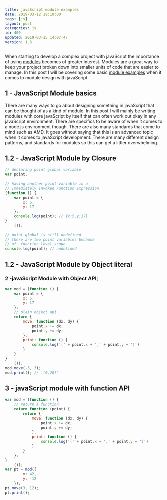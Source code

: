 ```yaml
---
title: javaScript module examples
date: 2019-03-12 19:10:00
tags: [js]
layout: post
categories: js
id: 400
updated: 2019-03-15 14:07:47
version: 1.6
---
```


When starting to develop a complex project with javaScript the importance of using [modules](https://en.wikipedia.org/wiki/Modular_programming) becomes of greater interest. Modules are a great way to keep your project broken down into smaller units of code that are easier to manage. In this post I will be covering some basic [module examples](http://exploringjs.com/es6/ch_modules.html) when it comes to module design with javaScript.

<!-- more -->

## 1 - JavaScript Module basics

There are many ways to go about designing something in javaScript that can be thought of as a kind of module. In this post I will mainly be writing modules with core javaScript by itself that can often work out okay in any javaScript environment. There are specifics to be aware of when it comes to a node.js environment though. There are also many standards that come to mind such as AMD. It goes without saying that this is an advanced topic when it comes to javaScript development. There are many different design patterns, and standards for modules so this can get a littler overwhelming.

## 1.2 - JavaScript Module by Closure

```js
// declaring point global variable
var point;
 
// having another point variable in a 
// Immediately Invoked Function Expression
(function () {
    var point = {
        x: 5,
        y: 17
    };
    console.log(point); // {x:5,y:17}
}
    ());
 
// point global is still undefined
// there are two point variables because
// of  function level scope
console.log(point); // undefined
```

## 1.2 - JavaScript Module by Object literal

### 2 -javaScript Module with Object API;

```js
var mod = (function () {
    var point = {
        x: 5,
        y: 17
    };
    // plain object api
    return {
        move: function (dx, dy) {
            point.x += dx;
            point.y += dy;
        },
        print: function () {
            console.log('(' + point.x + ',' + point.y + ')')
        }
    }
}
    ());
mod.move(-5, 3);
mod.print(); // '(0,20)'
```

## 3 - javaScript module with function API

```js
var mod = (function () {
    // return a function
    return function (point) {
        return {
            move: function (dx, dy) {
                point.x += dx;
                point.y += dy;
            },
            print: function () {
                console.log('(' + point.x + ',' + point.y + ')')
            }
        }
    };
}
    ());
var pt = mod({
        x: 42,
        y: -12
    });
pt.move(3, 12);
pt.print();
```